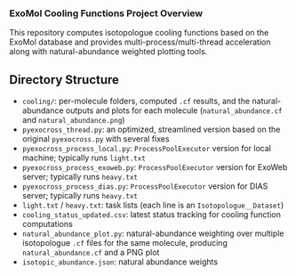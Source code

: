 ### ExoMol Cooling Functions Project Overview

This repository computes isotopologue cooling functions based on the ExoMol database and provides multi-process/multi-thread acceleration along with natural-abundance weighted plotting tools.


## Directory Structure
- `cooling/`: per-molecule folders, computed `.cf` results, and the natural-abundance outputs and plots for each molecule (`natural_abundance.cf` and `natural_abundance.png`)
- `pyexocross_thread.py`: an optimized, streamlined version based on the original `pyexocross.py` with several fixes
- `pyexocross_process_local.py`: `ProcessPoolExecutor` version for local machine; typically runs `light.txt`
- `pyexocross_process_exoweb.py`: `ProcessPoolExecutor` version for ExoWeb server; typically runs `heavy.txt`
- `pyexocross_process_dias.py`: `ProcessPoolExecutor` version for DIAS server; typically runs `heavy.txt`
- `light.txt` / `heavy.txt`: task lists (each line is an `Isotopologue__Dataset`)
- `cooling_status_updated.csv`: latest status tracking for cooling function computations
- `natural_abundance_plot.py`: natural-abundance weighting over multiple isotopologue `.cf` files for the same molecule, producing `natural_abundance.cf` and a PNG plot
- `isotopic_abundance.json`: natural abundance weights

